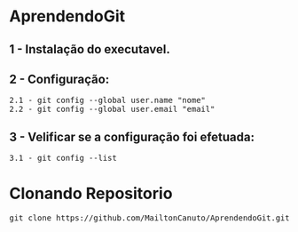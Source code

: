 # AprendendoGit

<h2>1 - Instalação do executavel.</h2>
<h2>2 - Configuração:</h2>
<pre>2.1 - git config --global user.name "nome"
2.2 - git config --global user.email "email"</pre>
<h2>3 - Velificar se a configuração foi efetuada:</h2>
<pre>3.1 - git config --list </pre>

# Clonando Repositorio

<pre>git clone https://github.com/MailtonCanuto/AprendendoGit.git </pre>

